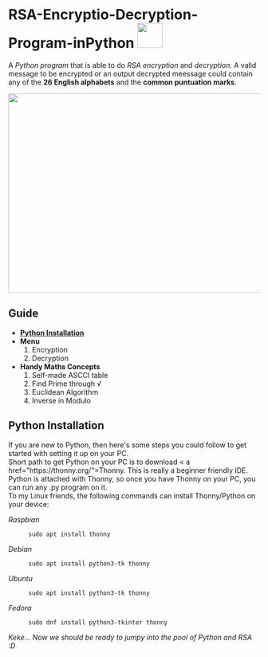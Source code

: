 <h1 id="opener"> RSA-Encryptio-Decryption-Program-inPython <img src="https://user-images.githubusercontent.com/90864900/157359880-1c55654d-7b1f-45e5-9494-e9035d6d09ba.png" width=50 height=50></h1>
A <em>Python program</em> that is able to do <em>RSA encryption</em> and <em>decryption</em>. A valid message to be encrypted or an output decrypted meessage could contain any of the <strong>26 English alphabets</strong> and the <strong>common puntuation marks</strong>.

<p align="center">
<img src="https://user-images.githubusercontent.com/90864900/157359529-76ad4562-befc-4b65-9f72-43342c320bd6.png" height=400 width=700>
</p>

<h2> Guide </h2>
<ul>
  <li><strong><a href="#py">Python Installation</a></strong></li>
  <li>
    <strong>Menu</strong>
    <ol>
      <li>Encryption</li>
      <li>Decryption</li>
    </ol>
  </li>
  <li><strong>Handy Maths Concepts</strong>
      <ol>
      <li>Self-made ASCCI table</li>
      <li>Find Prime through √</li>
      <li>Euclidean Algorithm</li>
      <li> Inverse in Modulo </li>
    </ol>
  </li>
</ul>

<h2 id="py"> Python Installation </h2>
<p>
  If you are new to Python, then here's some steps you could follow to get started with setting it up on your PC.
  <br>
  Short path to get Python on your PC is to download < a href="https://thonny.org/">Thonny</a>. This is really a beginner friendly IDE. Python is attached with Thonny, so once you have Thonny on your PC, you can run any .py program on it.
  <br>
  To my Linux friends, the following commands can install Thonny/Python on your device:
  <br>
  <dl>
    <dt>
  <em>Raspbian</em>
    </dt>
  <dd>
    
  ```
  sudo apt install thonny
  ```
    
  </dd>
  <dt>
    <em>Debian</em>
    </dt>
  <dd>
    
  ```
  sudo apt install python3-tk thonny
  ```
    
  </dd>
  <dt>
    <em>Ubuntu</em>
  </dt>
  <dd>
    
  ```
  sudo apt install python3-tk thonny
  ```
    
  </dd>
  <dt>
    <em>Fedora</em>
  </dt>
  <dd>
    
  ```
  sudo dnf install python3-tkinter thonny
  ```
    
  </dd>
    
 </dl>
<i> Keke... Now we should be ready to jumpy into the pool of Python and RSA :D</i>
</p>
